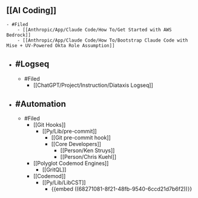## [[AI Coding]]
	- #Filed
		- [[Anthropic/App/Claude Code/How To/Get Started with AWS Bedrock]]
		- [[Anthropic/App/Claude Code/How To/Bootstrap Claude Code with Mise + UV-Powered Okta Role Assumption]]
- ## #Logseq
	- #Filed
		- [[ChatGPT/Project/Instruction/Diataxis Logseq]]
- ## #Automation
	- #Filed
		- [[Git Hooks]]
			- [[Py/Lib/pre-commit]]
				- [[Git pre-commit hook]]
				- [[Core Developers]]
					- [[Person/Ken Struys]]
					- [[Person/Chris Kuehl]]
		- [[Polyglot Codemod Engines]]
			- [[GritQL]]
		- [[Codemod]]
			- [[Py/Lib/LibCST]]
				- {{embed ((68271081-8f21-48fb-9540-6ccd21d7b6f2))}}